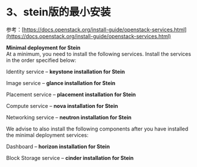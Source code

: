 # 3、stein版的最小安装

参考：[https://docs.openstack.org/install-guide/openstack-services.html](https://docs.openstack.org/install-guide/openstack-services.html)

**Minimal deployment for Stein**  
At a minimum, you need to install the following services. Install the services in the order specified below:

Identity service – **keystone installation for Stein**

Image service – **glance installation for Stein**

Placement service – **placement installation for Stein**

Compute service – **nova installation for Stein**

Networking service – **neutron installation for Stein**

We advise to also install the following components after you have installed the minimal deployment services:

Dashboard – **horizon installation for Stein**

Block Storage service – **cinder installation for Stein**

